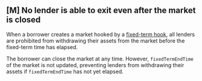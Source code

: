 ## [M] No lender is able to exit even after the market is closed

When a borrower creates a market hooked by a [fixed-term hook](repos/2024-08-wildcat/src/access/FixedTermLoanHooks.sol), all lenders are prohibited from withdrawing their assets from the market before the fixed-term time has elapsed.

The borrower can close the market at any time. However, `fixedTermEndTime` of the market is not updated, preventing lenders from withdrawing their assets if `fixedTermEndTime` has not yet elapsed.